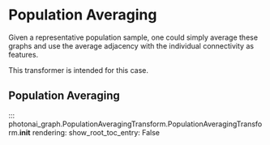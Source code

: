 # Population Averaging
Given a representative population sample, one could simply average these
graphs and use the average adjacency with the individual connectivity as features.

This transformer is intended for this case.

## Population Averaging
::: photonai_graph.PopulationAveragingTransform.PopulationAveragingTransform.__init__
    rendering:
        show_root_toc_entry: False